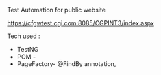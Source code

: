 

Test Automation for public website 

https://cfgwtest.cgi.com:8085/CGPINT3/index.aspx

Tech used :

- TestNG
- POM - 
- PageFactory- @FindBy annotation,
